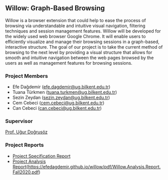 ## Willow: Graph-Based Browsing

Willow is a browser extension that could help to ease the process of browsing via understandable and intuitive visual navigation, filtering techniques and session management features. Willow will be developed for the widely used web browser Google Chrome. It will enable users to efficiently visualize and manage their browsing sessions in a graph-based, interactive structure. The goal of our project is to take the current method of browsing to the next level by providing a visual structure that allows for smooth and intuitive navigation between the web pages browsed by the users as well as management features for browsing sessions. 

### Project Members

- Efe Dağdemir  (efe.dagdemir@ug.bilkent.edu.tr)
- Tuana Türkmen (tuana.turkmen@ug.bilkent.edu.tr)
- Sezin Zeydan  (sezin.zeydan@ug.bilkent.edu.tr)
- Cem Cebeci    (cem.cebeci@ug.bilkent.edu.tr)
- Can Cebeci    (can.cebeci@ug.bilkent.edu.tr)

### Supervisor

[Prof. Uğur Doğrusöz](http://www.cs.bilkent.edu.tr/~ugur/)

### Project Reports

- [Project Specification Report](https://efedagdemir.github.io/willow/pdf/willow-project-specification-report.pdf)
- [Project Analysis Report]()(https://efedagdemir.github.io/willow/pdf/Willow.Analysis.Report.Fall2020.pdf)
